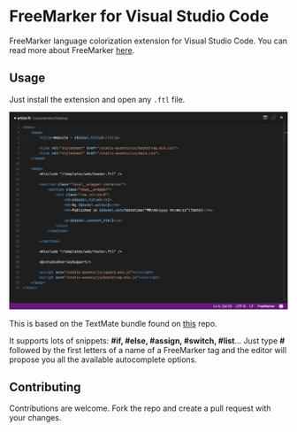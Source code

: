 # FreeMarker for Visual Studio Code
FreeMarker language colorization extension for Visual Studio Code. You can read more about FreeMarker [here](http://freemarker.incubator.apache.org/).

## Usage
Just install the extension and open any `.ftl` file.

![FreeMarker Syntax Highlight](/images/vscode-freemarker-syntax.png "FreeMarker Syntax Hightlight")

This is based on the TextMate bundle found on [this](https://github.com/bburbach/textmate-freemarker-bundle) repo.

It supports lots of snippets: **#if, #else, #assign, #switch, #list**... Just type **#** followed by the first letters of a name of a FreeMarker tag and the editor will propose you all the available autocomplete options.

## Contributing

Contributions are welcome. Fork the repo and create a pull request with your changes.